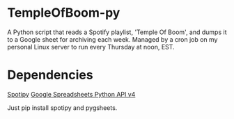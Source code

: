# TempleOfBoom-py
A Python script that reads a Spotify playlist, 'Temple Of Boom', and dumps it to a Google sheet for archiving each week. Managed by a cron job on my personal Linux server to run every Thursday at noon, EST.

# Dependencies
[Spotipy](https://github.com/plamere/spotipy)
[Google Spreadsheets Python API v4](https://github.com/nithinmurali/pygsheets)

Just pip install spotipy and pygsheets.